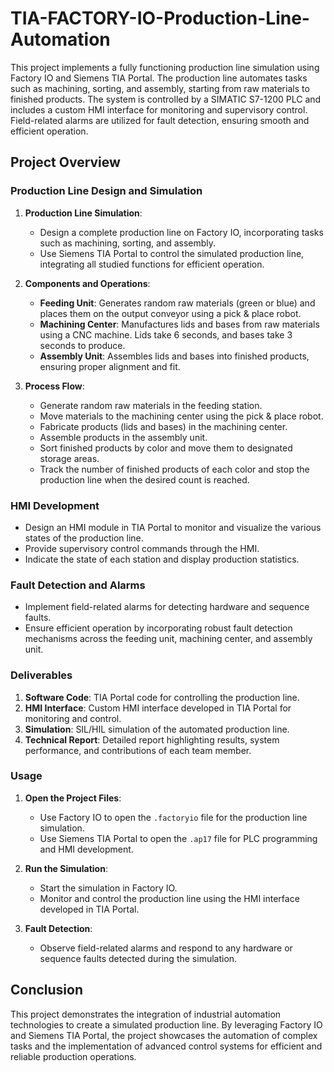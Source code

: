 # TIA-FACTORY-IO-Production-Line-Automation

This project implements a fully functioning production line simulation using Factory IO and Siemens TIA Portal. The production line automates tasks such as machining, sorting, and assembly, starting from raw materials to finished products. The system is controlled by a SIMATIC S7-1200 PLC and includes a custom HMI interface for monitoring and supervisory control. Field-related alarms are utilized for fault detection, ensuring smooth and efficient operation.

## Project Overview

### Production Line Design and Simulation

1. **Production Line Simulation**:
   - Design a complete production line on Factory IO, incorporating tasks such as machining, sorting, and assembly.
   - Use Siemens TIA Portal to control the simulated production line, integrating all studied functions for efficient operation.

2. **Components and Operations**:
   - **Feeding Unit**: Generates random raw materials (green or blue) and places them on the output conveyor using a pick & place robot.
   - **Machining Center**: Manufactures lids and bases from raw materials using a CNC machine. Lids take 6 seconds, and bases take 3 seconds to produce.
   - **Assembly Unit**: Assembles lids and bases into finished products, ensuring proper alignment and fit.

3. **Process Flow**:
   - Generate random raw materials in the feeding station.
   - Move materials to the machining center using the pick & place robot.
   - Fabricate products (lids and bases) in the machining center.
   - Assemble products in the assembly unit.
   - Sort finished products by color and move them to designated storage areas.
   - Track the number of finished products of each color and stop the production line when the desired count is reached.

### HMI Development

- Design an HMI module in TIA Portal to monitor and visualize the various states of the production line.
- Provide supervisory control commands through the HMI.
- Indicate the state of each station and display production statistics.

### Fault Detection and Alarms

- Implement field-related alarms for detecting hardware and sequence faults.
- Ensure efficient operation by incorporating robust fault detection mechanisms across the feeding unit, machining center, and assembly unit.

### Deliverables

1. **Software Code**: TIA Portal code for controlling the production line.
2. **HMI Interface**: Custom HMI interface developed in TIA Portal for monitoring and control.
3. **Simulation**: SIL/HIL simulation of the automated production line.
4. **Technical Report**: Detailed report highlighting results, system performance, and contributions of each team member.

### Usage

1. **Open the Project Files**:
   - Use Factory IO to open the `.factoryio` file for the production line simulation.
   - Use Siemens TIA Portal to open the `.ap17` file for PLC programming and HMI development.

2. **Run the Simulation**:
   - Start the simulation in Factory IO.
   - Monitor and control the production line using the HMI interface developed in TIA Portal.

3. **Fault Detection**:
   - Observe field-related alarms and respond to any hardware or sequence faults detected during the simulation.

## Conclusion

This project demonstrates the integration of industrial automation technologies to create a simulated production line. By leveraging Factory IO and Siemens TIA Portal, the project showcases the automation of complex tasks and the implementation of advanced control systems for efficient and reliable production operations.
